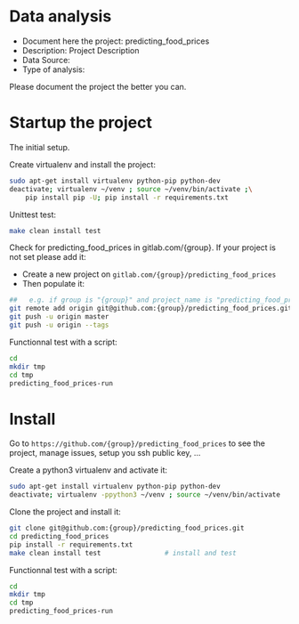 # Data analysis
- Document here the project: predicting_food_prices
- Description: Project Description
- Data Source:
- Type of analysis:

Please document the project the better you can.

# Startup the project

The initial setup.

Create virtualenv and install the project:
```bash
sudo apt-get install virtualenv python-pip python-dev
deactivate; virtualenv ~/venv ; source ~/venv/bin/activate ;\
    pip install pip -U; pip install -r requirements.txt
```

Unittest test:
```bash
make clean install test
```

Check for predicting_food_prices in gitlab.com/{group}.
If your project is not set please add it:

- Create a new project on `gitlab.com/{group}/predicting_food_prices`
- Then populate it:

```bash
##   e.g. if group is "{group}" and project_name is "predicting_food_prices"
git remote add origin git@github.com:{group}/predicting_food_prices.git
git push -u origin master
git push -u origin --tags
```

Functionnal test with a script:

```bash
cd
mkdir tmp
cd tmp
predicting_food_prices-run
```

# Install

Go to `https://github.com/{group}/predicting_food_prices` to see the project, manage issues,
setup you ssh public key, ...

Create a python3 virtualenv and activate it:

```bash
sudo apt-get install virtualenv python-pip python-dev
deactivate; virtualenv -ppython3 ~/venv ; source ~/venv/bin/activate
```

Clone the project and install it:

```bash
git clone git@github.com:{group}/predicting_food_prices.git
cd predicting_food_prices
pip install -r requirements.txt
make clean install test                # install and test
```
Functionnal test with a script:

```bash
cd
mkdir tmp
cd tmp
predicting_food_prices-run
```
